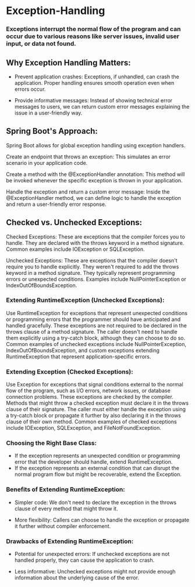 # Exception-Handling

### Exceptions interrupt the normal flow of the program and can occur due to various reasons like server issues, invalid user input, or data not found.


## Why Exception Handling Matters:

- Prevent application crashes: Exceptions, if unhandled, can crash the application. Proper handling ensures smooth operation even when errors occur.

- Provide informative messages: Instead of showing technical error messages to users, we can return custom error messages explaining the issue in a user-friendly way.


## Spring Boot's Approach:

Spring Boot allows for global exception handling using exception handlers.

Create an endpoint that throws an exception: This simulates an error scenario in your application code.

Create a method with the @ExceptionHandler annotation: This method will be invoked whenever the specific exception is thrown in your application.

Handle the exception and return a custom error message: Inside the @ExceptionHandler method, we can define logic to handle the exception and return a user-friendly error response.



## Checked vs. Unchecked Exceptions:

Checked Exceptions: 
These are exceptions that the compiler forces you to handle. They are declared with the throws keyword in a method signature. Common examples include IOException or SQLException.

Unchecked Exceptions: 
These are exceptions that the compiler doesn't require you to handle explicitly. They weren't required to add the throws keyword in a method signature. They typically represent programming errors or unexpected conditions. Examples include NullPointerException or IndexOutOfBoundsException.




### Extending RuntimeException (Unchecked Exceptions):

Use RuntimeException for exceptions that represent unexpected conditions or programming errors that the programmer should have anticipated and handled gracefully.
These exceptions are not required to be declared in the throws clause of a method signature. The caller doesn't need to handle them explicitly using a try-catch block, although they can choose to do so.
Common examples of unchecked exceptions include NullPointerException, IndexOutOfBoundsException, and custom exceptions extending RuntimeException that represent application-specific errors.


### Extending Exception (Checked Exceptions):

Use Exception for exceptions that signal conditions external to the normal flow of the program, such as I/O errors, network issues, or database connection problems.
These exceptions are checked by the compiler. Methods that might throw a checked exception must declare it in the throws clause of their signature. The caller must either handle the exception using a try-catch block or propagate it further by also declaring it in the throws clause of their own method.
Common examples of checked exceptions include IOException, SQLException, and FileNotFoundException.


### Choosing the Right Base Class:

- If the exception represents an unexpected condition or programming error that the developer should handle, extend RuntimeException.
- If the exception represents an external condition that can disrupt the normal program flow but might be recoverable, extend the Exception.


### Benefits of Extending RuntimeException:

- Simpler code: 
We don't need to declare the exception in the throws clause of every method that might throw it.

- More flexibility: 
Callers can choose to handle the exception or propagate it further without compiler enforcement.


### Drawbacks of Extending RuntimeException:

- Potential for unexpected errors: 
If unchecked exceptions are not handled properly, they can cause the application to crash.

- Less informative:
Unchecked exceptions might not provide enough information about the underlying cause of the error.


